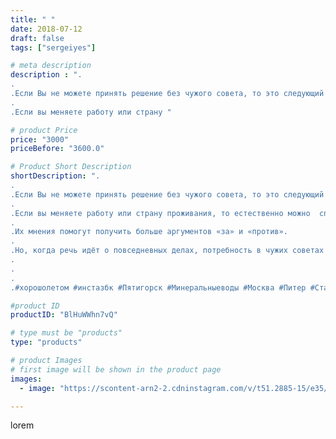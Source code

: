 ```yaml
---
title: " "
date: 2018-07-12
draft: false
tags: ["sergeiyes"]

# meta description
description : ".
.
.Если Вы не можете принять решение без чужого совета, то это следующий признак того, что вы зависите от чужого мнения.
.
.Если вы меняете работу или страну "

# product Price
price: "3000"
priceBefore: "3600.0"

# Product Short Description
shortDescription: ".
.
.Если Вы не можете принять решение без чужого совета, то это следующий признак того, что вы зависите от чужого мнения.
.
.Если вы меняете работу или страну проживания, то естественно можно  спрашивать у близких, что они думают по этому поводу.
.
.Их мнения помогут получить больше аргументов «за» и «против».
.
.Но, когда речь идёт о повседневных делах, потребность в чужих советах свидетельствует о зависимости.
.
.
.
.#xоpошолетом #инстазбк #Пятигорск #Минеральныеводы #Москва #Питер #Ставрополь #Сочи #Симферополь #Севастополь #СКФО #УФО #Анапа #Краснодар #Екатеринбург #Челябинск #Ессентуки #Железноводск #Кисловодск #бизнес #Ростовнадону #gruppazahvata #Нижнийновгород #sergeystar #nl_int #biznes #бизнесидея  #Волгоград #churslabs"

#product ID
productID: "BlHuWWhn7vQ"

# type must be "products"
type: "products"

# product Images
# first image will be shown in the product page
images:
  - image: "https://scontent-arn2-2.cdninstagram.com/v/t51.2885-15/e35/36161501_194741727862808_5142402289536860160_n.jpg?tp=1&_nc_ht=scontent-arn2-2.cdninstagram.com&_nc_cat=108&_nc_ohc=EyVpo0RzoCAAX9YJVPp&ccb=7-4&oh=fbd4e841848eff379cb9fa408b091c00&oe=6085F0B3&_nc_sid=86f79a&ig_cache_key=MTgyMTYyODQyMDQ0OTA5MDUxMg%3D%3D.2-ccb7-4"

---
```

lorem
